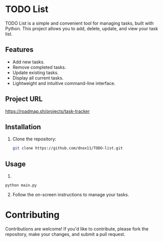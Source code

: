 # TODO List

TODO List is a simple and convenient tool for managing tasks, built with Python. This project allows you to add, delete, update, and view your task list.

## Features

- Add new tasks.
- Remove completed tasks.
- Update existing tasks.
- Display all current tasks.
- Lightweight and intuitive command-line interface.

## Project URL
https://roadmap.sh/projects/task-tracker

## Installation

1. Clone the repository:
   ```bash
   git clone https://github.com/dnox11/TODO-list.git


## Usage
1.   ```bash
    python main.py
2. Follow the on-screen instructions to manage your tasks.


# Contributing
Contributions are welcome! If you'd like to contribute, please fork the repository, make your changes, and submit a pull request.


